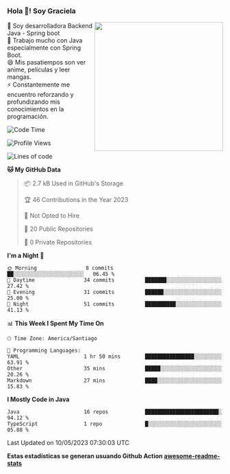 ### Hola 👋! Soy Graciela

<img align='right' src="https://user-images.githubusercontent.com/74038190/221352975-94759904-aa4c-4032-a8ab-b546efb9c478.gif" width="300">

<p>🔭 Soy desarrolladora Backend Java - Spring boot<br>
🌱 Trabajo mucho con Java especialmente con Spring Boot.<br>
😄 Mis pasatiempos son ver anime, películas y leer mangas.<br>
⚡ Constantemente me encuentro reforzando y profundizando mis conocimientos en la programación.</p>

<!--START_SECTION:waka-->
![Code Time](http://img.shields.io/badge/Code%20Time-2%20hrs%2053%20mins-blue)

![Profile Views](http://img.shields.io/badge/Profile%20Views-21-blue)

![Lines of code](https://img.shields.io/badge/From%20Hello%20World%20I%27ve%20Written-55.8%20thousand%20lines%20of%20code-blue)

**🐱 My GitHub Data** 

> 📦 2.7 kB Used in GitHub's Storage 
 > 
> 🏆 46 Contributions in the Year 2023
 > 
> 🚫 Not Opted to Hire
 > 
> 📜 20 Public Repositories 
 > 
> 🔑 0 Private Repositories 
 > 
**I'm a Night 🦉** 

```text
🌞 Morning                8 commits           ██░░░░░░░░░░░░░░░░░░░░░░░   06.45 % 
🌆 Daytime                34 commits          ███████░░░░░░░░░░░░░░░░░░   27.42 % 
🌃 Evening                31 commits          ██████░░░░░░░░░░░░░░░░░░░   25.00 % 
🌙 Night                  51 commits          ██████████░░░░░░░░░░░░░░░   41.13 % 
```


📊 **This Week I Spent My Time On** 

```text
🕑︎ Time Zone: America/Santiago

💬 Programming Languages: 
YAML                     1 hr 50 mins        ████████████████░░░░░░░░░   63.91 % 
Other                    35 mins             █████░░░░░░░░░░░░░░░░░░░░   20.26 % 
Markdown                 27 mins             ████░░░░░░░░░░░░░░░░░░░░░   15.83 % 
```

**I Mostly Code in Java** 

```text
Java                     16 repos            ████████████████████████░   94.12 % 
TypeScript               1 repo              █░░░░░░░░░░░░░░░░░░░░░░░░   05.88 % 
```




 Last Updated on 10/05/2023 07:30:03 UTC
<!--END_SECTION:waka-->


<!--
**gracielaContreras/gracielaContreras** is a ✨ _special_ ✨ repository because its `README.md` (this file) appears on your GitHub profile.

Here are some ideas to get you started:

- 🔭 I’m currently working on ...
- 🌱 I’m currently learning ...
- 👯 I’m looking to collaborate on ...
- 🤔 I’m looking for help with ...
- 💬 Ask me about ...
- 📫 How to reach me: ...
- 😄 Pronouns: ...
- ⚡ Fun fact: ...
-->

**Estas estadísticas se generan usuando Github Action [awesome-readme-stats](https://github.com/anmol098/waka-readme-stats)**
